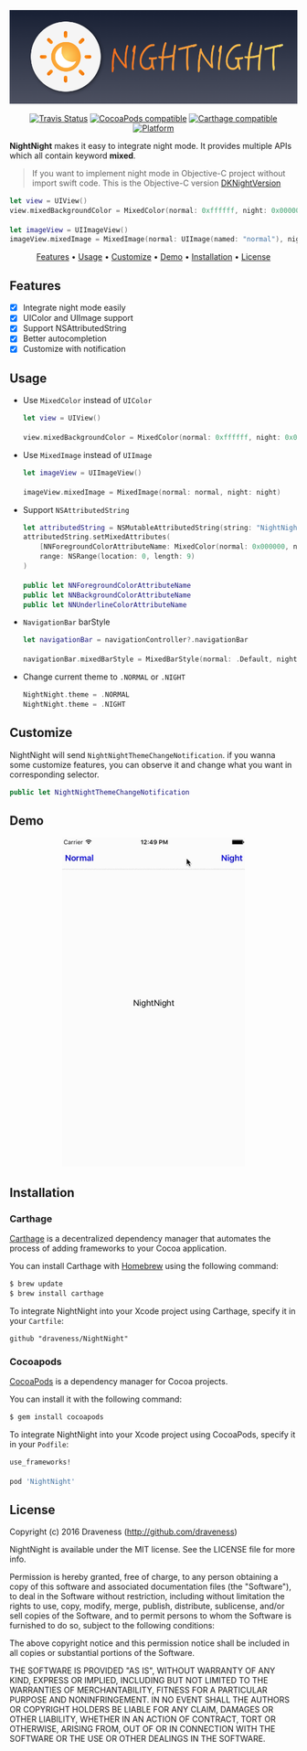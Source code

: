 <p align="center">
  <img src="./images/Banner.png">
</p>

<p align="center">
  <a href="https://travis-ci.org/Draveness/NightNight"><img alt="Travis Status" src="https://travis-ci.org/Draveness/NightNight.svg?branch=master"/></a>
  <a href="https://img.shields.io/cocoapods/v/NightNight.svg"><img alt="CocoaPods compatible" src="https://img.shields.io/cocoapods/v/NightNight.svg"/></a>
  <a href="https://github.com/Carthage/Carthage"><img alt="Carthage compatible" src="https://img.shields.io/badge/Carthage-compatible-4BC51D.svg?style=flat"/></a>
  <a href="https://img.shields.io/cocoapods/p/NightNight.svg?style=flat"><img alt="Platform" src="https://img.shields.io/cocoapods/p/NightNight.svg?style=flat"/></a>
</p>

**NightNight** makes it easy to integrate night mode. It provides multiple APIs which all contain keyword **mixed**.

> If you want to implement night mode in Objective-C project without import swift code.
> This is the Objective-C version [DKNightVersion](https://github.com/Draveness/DKNightVersion)

```swift
let view = UIView()
view.mixedBackgroundColor = MixedColor(normal: 0xffffff, night: 0x000000)

let imageView = UIImageView()
imageView.mixedImage = MixedImage(normal: UIImage(named: "normal"), night: UIImage(named: "night")) 
```

<p align="center">
    <a href="#features">Features</a> • <a href="#usage">Usage</a> • <a href="#customize">Customize</a> • <a href="#demo">Demo</a> • <a href="#installation">Installation</a> • <a href="#license">License</a>
</p>

## Features

- [x] Integrate night mode easily
- [x] UIColor and UIImage support
- [x] Support NSAttributedString
- [x] Better autocompletion
- [x] Customize with notification

## Usage

+ Use `MixedColor` instead of `UIColor`

    ```swift
    let view = UIView()
    
    view.mixedBackgroundColor = MixedColor(normal: 0xffffff, night: 0x000000)
    ```

+ Use `MixedImage` instead of `UIImage`

    ```swift
    let imageView = UIImageView()
    
    imageView.mixedImage = MixedImage(normal: normal, night: night)
    ```

+ Support `NSAttributedString`

    ```swift
    let attributedString = NSMutableAttributedString(string: "NightNight")
    attributedString.setMixedAttributes(
        [NNForegroundColorAttributeName: MixedColor(normal: 0x000000, night: 0xfafafa)],
        range: NSRange(location: 0, length: 9)
    )
    
    public let NNForegroundColorAttributeName
    public let NNBackgroundColorAttributeName
    public let NNUnderlineColorAttributeName
    ```

+ `NavigationBar` barStyle

    ```swift
    let navigationBar = navigationController?.navigationBar

    navigationBar.mixedBarStyle = MixedBarStyle(normal: .Default, night: .Black)
    ```

+ Change current theme to `.NORMAL` or `.NIGHT`

    ```swift
    NightNight.theme = .NORMAL
    NightNight.theme = .NIGHT
    ```

## Customize

NightNight will send `NightNightThemeChangeNotification`. if you wanna some customize features, you can observe it and change what you want in corresponding selector.

```swift
public let NightNightThemeChangeNotification
```

## Demo

<p align="center">
    <img src="./images/Demo.gif">
</p>

## Installation

### Carthage

[Carthage](https://github.com/Carthage/Carthage) is a decentralized dependency manager that automates the process of adding frameworks to your Cocoa application.

You can install Carthage with [Homebrew](http://brew.sh/) using the following command:

```bash
$ brew update
$ brew install carthage
```

To integrate NightNight into your Xcode project using Carthage, specify it in your `Cartfile`:

```ogdl
github "draveness/NightNight"
```

### Cocoapods

[CocoaPods](http://cocoapods.org) is a dependency manager for Cocoa projects.

You can install it with the following command:

```bash
$ gem install cocoapods
```

To integrate NightNight into your Xcode project using CocoaPods, specify it in your `Podfile`:

```ruby
use_frameworks!

pod 'NightNight'
```

## License

Copyright (c) 2016 Draveness (http://github.com/draveness)

NightNight is available under the MIT license. See the LICENSE file for more info.

Permission is hereby granted, free of charge, to any person obtaining a copy
of this software and associated documentation files (the "Software"), to deal
in the Software without restriction, including without limitation the rights
to use, copy, modify, merge, publish, distribute, sublicense, and/or sell
copies of the Software, and to permit persons to whom the Software is
furnished to do so, subject to the following conditions:

The above copyright notice and this permission notice shall be included in all
copies or substantial portions of the Software.

THE SOFTWARE IS PROVIDED "AS IS", WITHOUT WARRANTY OF ANY KIND, EXPRESS OR
IMPLIED, INCLUDING BUT NOT LIMITED TO THE WARRANTIES OF MERCHANTABILITY,
FITNESS FOR A PARTICULAR PURPOSE AND NONINFRINGEMENT. IN NO EVENT SHALL THE
AUTHORS OR COPYRIGHT HOLDERS BE LIABLE FOR ANY CLAIM, DAMAGES OR OTHER
LIABILITY, WHETHER IN AN ACTION OF CONTRACT, TORT OR OTHERWISE, ARISING FROM,
OUT OF OR IN CONNECTION WITH THE SOFTWARE OR THE USE OR OTHER DEALINGS IN THE
SOFTWARE.

